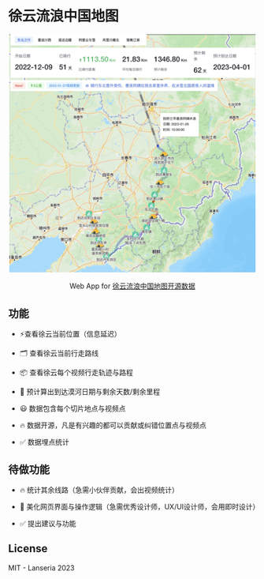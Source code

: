 # 徐云流浪中国地图

<p align='center'>
<img src="./docs/xuyun-map.netlify.app_.png" width='500'/>
</p>

<p align='center'>
Web App for <a href='https://github.com/lanseria/xuyun-map-data'>徐云流浪中国地图开源数据</a>
</p>

## 功能

- ⚡️查看徐云当前位置（信息延迟）

- 🗂 查看徐云当前行走路线

- 📦 查看徐云每个视频行走轨迹与路程

- 🎨 预计算出到达漠河日期与剩余天数/剩余里程

- 😃 数据包含每个切片地点与视频点

- 🔥 数据开源，凡是有兴趣的都可以贡献或纠错位置点与视频点

- ✅ 数据埋点统计

## 待做功能

- 🔥 统计其余线路（急需小伙伴贡献，会出视频统计）

- 🎨 美化网页界面与操作逻辑（急需优秀设计师，UX/UI设计师，会用即时设计）

- ✅ 提出建议与功能


## License

MIT - Lanseria 2023
